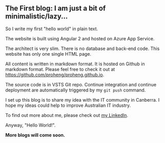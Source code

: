## The First blog: I am just a bit of minimalistic/lazy... 



So I write my first "hello world" in plain text. 

The website is built using Angular 2 and hosted on Azure App Service. 

The architect is very slim. There is no database and back-end code.  This website has only one single HTML page.

All content is written in markdown format. It is hosted on Github in markdown format. Please feel free to check it out at <a href="https://github.com/proheng/proheng.github.io" target="_blank">https://github.com/proheng/proheng.github.io</a>. 

The source code is in VSTS Git repo. Continue integration and continue deployment are automatically triggered by my ```git push``` command.

I set up this blog is to share my idea with the IT community in Canberra. I hope my ideas could help to improve Australian IT industry.

To find out more about me, please check out [my LinkedIn](https://www.linkedin.com/in/rex-he/). 

Anyway, "Hello World!". 

__More blogs will come soon.__

